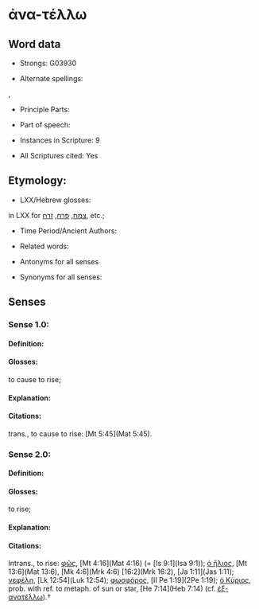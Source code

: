 # ἀνα-τέλλω

<!-- Status: S2=NeedsEdits -->
<!-- Lexica used for edits:   -->

## Word data

* Strongs: G03930

* Alternate spellings:

,

* Principle Parts: 


* Part of speech: 


* Instances in Scripture: 9

* All Scriptures cited: Yes

## Etymology: 


* LXX/Hebrew glosses: 

in LXX for [צמח](//en-uhl/H6779), [פּרח](//en-uhl/H6524), [זרח](//en-uhl/H2224), etc.;

* Time Period/Ancient Authors: 


* Related words: 

* Antonyms for all senses

* Synonyms for all senses: 


## Senses 


### Sense  1.0: 

#### Definition: 

#### Glosses: 

to cause to rise; 

#### Explanation: 


#### Citations: 

trans., to cause to rise: [Mt 5:45](Mat 5:45).

### Sense  2.0: 

#### Definition: 

#### Glosses: 

to rise; 

#### Explanation: 


#### Citations: 

Intrans., to rise: [φῶς](), [Mt 4:16](Mat 4:16) (= [Is 9:1](Isa 9:1)); [ὁ ἥλιος](), [Mt 13:6](Mat 13:6), [Mk 4:6](Mrk 4:6) [16:2](Mrk 16:2), [Ja 1:11](Jas 1:11); [νεφέλη](), [Lk 12:54](Luk 12:54); [φωσφόρος](), [II Pe 1:19](2Pe 1:19); [ὁ Κύριος](), prob. with ref. to metaph. of sun or star, [He 7:14](Heb 7:14) (cf. [ἐξ-ανατέλλω]()).†
